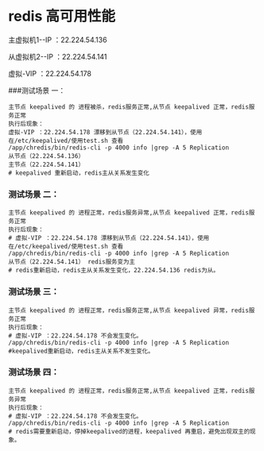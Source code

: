 # redis 高可用性能

主虚拟机1--IP ：22.224.54.136  

从虚拟机2--IP ：22.224.54.141

虚拟-VIP ：22.224.54.178

###测试场景 一：

```shell
主节点 keepalived 的 进程被杀，redis服务正常,从节点 keepalived 正常，redis服务正常
执行后现象：
虚拟-VIP ：22.224.54.178 漂移到从节点（22.224.54.141），使用在/etc/keepalived/使用test.sh 查看
/app/chredis/bin/redis-cli -p 4000 info |grep -A 5 Replication
从节点（22.224.54.136） 
主节点（22.224.54.141） 
# keepalived 重新启动，redis主从关系发生变化
```

### 测试场景 二：

```shell
主节点 keepalived 的 进程正常，redis服务异常,从节点 keepalived 正常，redis服务正常
执行后现象：
# 虚拟-VIP ：22.224.54.178 漂移到从节点（22.224.54.141），使用在/etc/keepalived/使用test.sh 查看
/app/chredis/bin/redis-cli -p 4000 info |grep -A 5 Replication
从节点（22.224.54.141） redis服务变为主
# redis重新启动，redis主从关系发生变化，22.224.54.136 redis为从。
```

### 测试场景 三：

```shell
主节点 keepalived 的 进程正常，redis服务正常,从节点 keepalived 异常，redis服务正常
执行后现象：
# 虚拟-VIP ：22.224.54.178 不会发生变化。
/app/chredis/bin/redis-cli -p 4000 info |grep -A 5 Replication
#keepalived重新启动，redis主从关系不发生变化。
```

### 测试场景 四：

```shell
主节点 keepalived 的 进程正常，redis服务正常,从节点 keepalived 正常，redis服务异常
执行后现象：
# 虚拟-VIP ：22.224.54.178 不会发生变化。
/app/chredis/bin/redis-cli -p 4000 info |grep -A 5 Replication
# redis需要重新启动，停掉keepalived的进程，keepalived 再重启，避免出现双主的现象。
```

